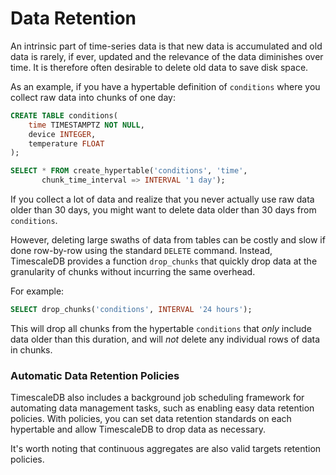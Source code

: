 # Data Retention [](data-retention)

An intrinsic part of time-series data is that new data is accumulated
and old data is rarely, if ever, updated and the relevance of the data
diminishes over time.  It is therefore often desirable to delete old
data to save disk space.

As an example, if you have a hypertable definition of `conditions`
where you collect raw data into chunks of one day:

```sql
CREATE TABLE conditions(
    time TIMESTAMPTZ NOT NULL,
    device INTEGER,
    temperature FLOAT
);

SELECT * FROM create_hypertable('conditions', 'time',
       chunk_time_interval => INTERVAL '1 day');
```

If you collect a lot of data and realize that you never actually use
raw data older than 30 days, you might want to delete data older than
30 days from `conditions`.

However, deleting large swaths of data from tables can be costly and
slow if done row-by-row using the standard `DELETE` command. Instead,
TimescaleDB provides a function `drop_chunks` that quickly drop data
at the granularity of chunks without incurring the same overhead.

For example:

```sql
SELECT drop_chunks('conditions', INTERVAL '24 hours');
```

This will drop all chunks from the hypertable `conditions` that _only_
include data older than this duration, and will _not_ delete any
individual rows of data in chunks.


### Automatic Data Retention Policies [](retention-policy)

TimescaleDB also includes a background job scheduling framework for automating 
data management tasks, such as enabling easy data retention policies. With
policies, you can set data retention standards on each hypertable and allow
TimescaleDB to drop data as necessary.

It's worth noting that continuous aggregates are also valid targets retention 
policies. 

[drop_chunks]: /api#drop_chunks
[add_retention_policy]: /api#add_retention_policy
[continuous_aggregates]: /using-timescaledb/continuous-aggregates
